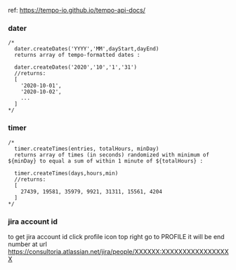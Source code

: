 ref: https://tempo-io.github.io/tempo-api-docs/

### dater
```
/*
  dater.createDates('YYYY','MM',dayStart,dayEnd)
  returns array of tempo-formatted dates :

  dater.createDates('2020','10','1','31')
  //returns:
  [
    '2020-10-01',
    '2020-10-02',
    ...
  ]
*/
```

### timer
```
/*
  timer.createTimes(entries, totalHours, minDay)
  returns array of times (in seconds) randomized with minimum of ${minDay} to equal a sum of within 1 minute of ${totalHours} :

  timer.createTimes(days,hours,min)
  //returns:
  [
    27439, 19581, 35979, 9921, 31311, 15561, 4204
  ]
*/
```

### jira account id
to get jira account id click profile icon top right go to PROFILE it will be end number at url https://consultoria.atlassian.net/jira/people/XXXXXX:XXXXXXXXXXXXXXXXX